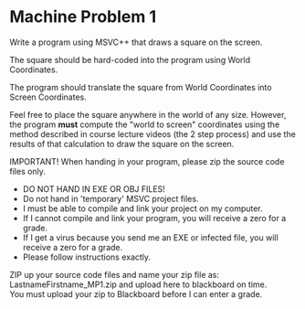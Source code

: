 # Machine Problem 1

Write a program using MSVC++ that draws a square on the screen.  

The square should be hard-coded into the program using World Coordinates.

The program should translate the square from World Coordinates into Screen Coordinates.  

Feel free to place the square anywhere in the world of any size. However, the program **must** compute the "world to screen" coordinates using the method described in course lecture videos (the 2 step process) and use the results of that calculation to draw the square on the screen.

IMPORTANT!  When handing in your program, please zip the source code files only.

- DO NOT HAND IN EXE OR OBJ FILES!  
- Do not hand in 'temporary' MSVC project files.  
- I must be able to compile and link your project on my computer.  
- If I cannot compile and link your program, you will receive a zero for a grade.  
- If I get a virus because you send me an EXE or infected file, you will receive a zero for a grade.  
- Please follow instructions exactly.

ZIP up your source code files and name your zip file as:  LastnameFirstname_MP1.zip and upload here to blackboard on time.  
You must upload your zip to Blackboard before I can enter a grade.
